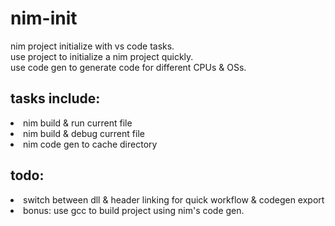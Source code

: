 # nim-init

nim project initialize with vs code tasks.<br>
use project to initialize a nim project quickly.<br>
use code gen to generate code for different CPUs & OSs.<br>

## tasks include:
<li>nim build & run current file</li>
<li>nim build & debug current file</li>
<li>nim code gen to cache directory</li>

## todo:
<li>switch between dll & header linking for quick workflow & codegen export</li>
<li>bonus: use gcc to build project using nim's code gen.</li>

